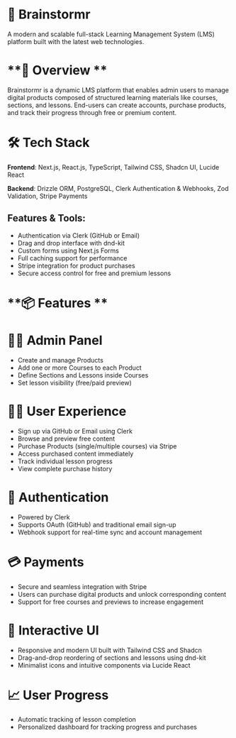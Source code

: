 # **🧠 Brainstormr**

A modern and scalable full-stack Learning Management System (LMS) platform built with the latest web technologies.

# **🚀 Overview **

Brainstormr is a dynamic LMS platform that enables admin users to manage digital products composed of structured learning materials like courses, sections, and lessons. End-users can create accounts, purchase products, and track their progress through free or premium content.

# **🛠 Tech Stack**

**Frontend**: Next.js, React.js, TypeScript, Tailwind CSS, Shadcn UI, Lucide React

**Backend**: Drizzle ORM, PostgreSQL, Clerk Authentication & Webhooks, Zod Validation, Stripe Payments

## **Features & Tools:**
- Authentication via Clerk (GitHub or Email)
- Drag and drop interface with dnd-kit
- Custom forms using Next.js Forms
- Full caching support for performance
- Stripe integration for product purchases
- Secure access control for free and premium lessons

# **📦 Features **
# **🧑‍💼 Admin Panel**

- Create and manage Products
- Add one or more Courses to each Product
- Define Sections and Lessons inside Courses
- Set lesson visibility (free/paid preview)

# **🙋‍♂️ User Experience**

- Sign up via GitHub or Email using Clerk
- Browse and preview free content
- Purchase Products (single/multiple courses) via Stripe
- Access purchased content immediately
- Track individual lesson progress
- View complete purchase history

# **🔐 Authentication**

- Powered by Clerk
- Supports OAuth (GitHub) and traditional email sign-up
- Webhook support for real-time sync and account management

# **💳 Payments**

- Secure and seamless integration with Stripe
- Users can purchase digital products and unlock corresponding content
- Support for free courses and previews to increase engagement

# **🧩 Interactive UI**

- Responsive and modern UI built with Tailwind CSS and Shadcn
- Drag-and-drop reordering of sections and lessons using dnd-kit
- Minimalist icons and intuitive components via Lucide React

# **📈 User Progress**

- Automatic tracking of lesson completion
- Personalized dashboard for tracking progress and purchases
